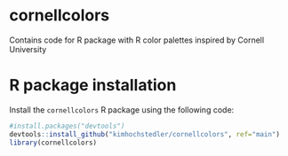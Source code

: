 # cornellcolors
Contains code for R package with R color palettes inspired by Cornell University

# R package installation
Install the  `cornellcolors` R package using the following code:
``` r
#install.packages("devtools")
devtools::install_github("kimhochstedler/cornellcolors", ref="main")
library(cornellcolors)
```
